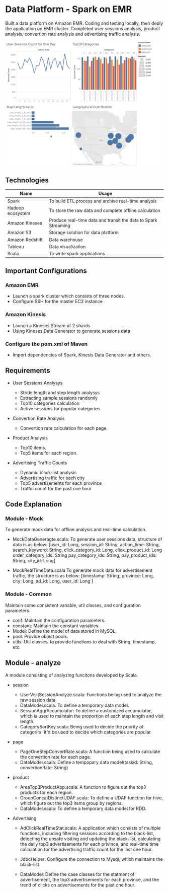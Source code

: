 # Data Platform - Spark on EMR
Built a data platform on Amazon EMR. Coding and testing locally, then deply the application on EMR cluster. Completed user sessions analysis, product analysis, convertion rate analysis and advertising traffic analysis.

 ![step](https://github.com/gef0604/Ecommerce_Data_Platform_On_EMR/blob/master/images/new%20dash.png)
 
## Technologies
| Name | Usage |
| --- | --- |
| Spark| To build ETL process and archive real-time analysis|
| Hadoop ecosystem | To store the raw data and complete offline calculation|
| Amazon Kineses | Produce real-time data and transit the data to Spark Streaming | 
| Amazon S3 | Storage solution for data platform |
| Amazon Redshift | Data warehouse |
| Tableau | Data visualization |
| Scala | To write spark applications |
 
## Important Configurations
### Amazon EMR
- Launch a spark cluster which consists of three nodes.
- Configure SSH for the master EC2 instance

### Amazon Kinesis
- Launch a Kineses Stream of 2 shards
- Using Kineses Data Generator to generate sessions data

### Configure the pom.xml of Maven 
- Import dependencies of Spark, Kinesis Data Generator and others.

## Requirements
- User Sessions Analysys
    - Stride length and step length analysys
    - Extracting sample sessions randomly
    - Top10 categories calculation
    - Active sessions for popular categories
    
- Convertion Rate Analysis
    - Convertion rate calculation for each page.
    
- Product Analysis
    - Top10 items.
    - Top5 items for each region.
    
- Advertising Traffic Counts
    - Dynamic black-list analysis
    - Advertising traffic for each city
    - Top5 advertisements for each province
    - Traffic count for the past one hour

## Code Explanation 
### Module - Mock
To generate mock data for offline analysis and real-time calculation.
- MockDataGeneragte.scala: To generate user sessions data, structure of data is as below:
        [user_id: Long,
        session_id: String,
        action_time: String,
        search_keyword: String,
        click_category_id: Long,
        click_product_id: Long
        order_category_ids: String
        pay_category_ids: String,
        pay_product_ids: String,
        city_id: Long]
        
- MockRealTimeData.scala
To generate mock data for advertisement traffic, the structure is as below:
        [timestamp: String,
        province: Long,
        city: Long,
        ad_id: Long,
        user_id: Long
        ]
        
### Module - Common
Maintain some consistent variable, util classes, and configuration parameters.
- conf: Maintain the configuration parameters.
- constant: Maintain the constant variables.
- Model: Define the model of data stored in MySQL.
- pool: Provide object pools.
- utils: Util classes, to provide functions to deal with String, timestamp, etc.

## Module - analyze
A module consisting of analyzing funcitons developed by Scala.
- session
    - UserVisitSessionAnalyze.scala: Functions being used to analyze the raw session data.
    - DataModel.scala: To define a temporary data model.
    - SessionAggrAccumulator: To define a customized accumulator, which is used to maintain the proportion of each step length and visit length.
    - CategorySortKey.scala: Being used to decide the priority of categorirs. It'd be used to decide which categories are popular.
    
- page
    - PageOneStepConvertRate.scala: A function being used to calculate the convertion rate for each page.
    - DataModel.scala: Define a tempopary data model(taskid: String, convertionRate: String)
    
- product
    - AreaTop3ProductApp.scala: A function to figure out the top3 products for each region.
    - GroupConcatDistinctUDAF.scala: To define a UDAF function for hive, which figure out the top3 items group by regions.
    - DataModel.scala: To define a temporary data model for RDD.
    
- Advertising
    - AdClickRealTimeStat.scala: A application which consists of multiple functions, including filtering sessions according to the black-list, detecting the unsafe visiting and updating the black-list, calculating the daily top3 advertisements for each privince, and real-time time calculation for the advertising traffic count for the last one hour.
    
    - JdbcHelper: Configure the connection to Mysql, which maintains the black-list.
    - DataModel: Define the case classes for the statment of advertisement, the top3 advertisements for each province, and the trend of clicks on advertisements for the past one hour. 
    